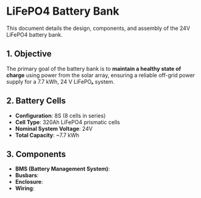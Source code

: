 # LiFePO4 Battery Bank

This document details the design, components, and assembly of the 24V LiFePO4 battery bank.

## 1. Objective
The primary goal of the battery bank is to **maintain a healthy state of charge** using power from the solar array, ensuring a reliable off-grid power supply for a 7.7 kWh, 24 V LiFePO₄ system.

## 2. Battery Cells
- **Configuration**: 8S (8 cells in series)
- **Cell Type**: 320Ah LiFePO4 prismatic cells
- **Nominal System Voltage**: 24V
- **Total Capacity**: ~7.7 kWh

## 3. Components
- **BMS (Battery Management System)**:
- **Busbars**:
- **Enclosure**:
- **Wiring**: 
